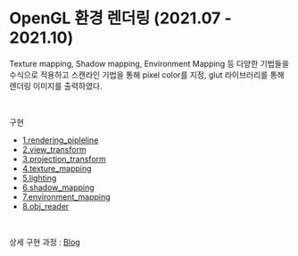 # OpenGL 환경 렌더링 (2021.07 - 2021.10)


Texture mapping, Shadow mapping, Environment Mapping 등 다양한 기법들을 수식으로 적용하고 스캔라인 기법을 통해 pixel color를 지정, glut 라이브러리를 통해 렌더링 이미지를 출력하였다.

<br>

구현
- [1.rendering_pipleline](https://github.com/limbsoo/openGL/tree/main/1.rendering_pipleline "1.rendering_pipleline")
- [2.view_transform](https://github.com/limbsoo/openGL/tree/main/2.view_transform "2.view_transform")
- [3.projection_transform](https://github.com/limbsoo/openGL/tree/main/3.projection_transform "3.projection_transform")
- [4.texture_mapping](https://github.com/limbsoo/openGL/tree/main/4.texture_mapping "4.texture_mapping")
- [5.lighting](https://github.com/limbsoo/openGL/tree/main/5.lighting "5.lighting")
- [6.shadow_mapping](https://github.com/limbsoo/openGL/tree/main/6.shadow_mapping "6.shadow_mapping")
- [7.environment_mapping](https://github.com/limbsoo/openGL/tree/main/7.environment_mapping "7.environment_mapping")
- [8.obj_reader](https://github.com/limbsoo/openGL/tree/main/8.obj_reader "8.obj_reader")



<br>



상세 구현 과정 : [Blog](https://limbsoo.github.io/tags/opengl/)

